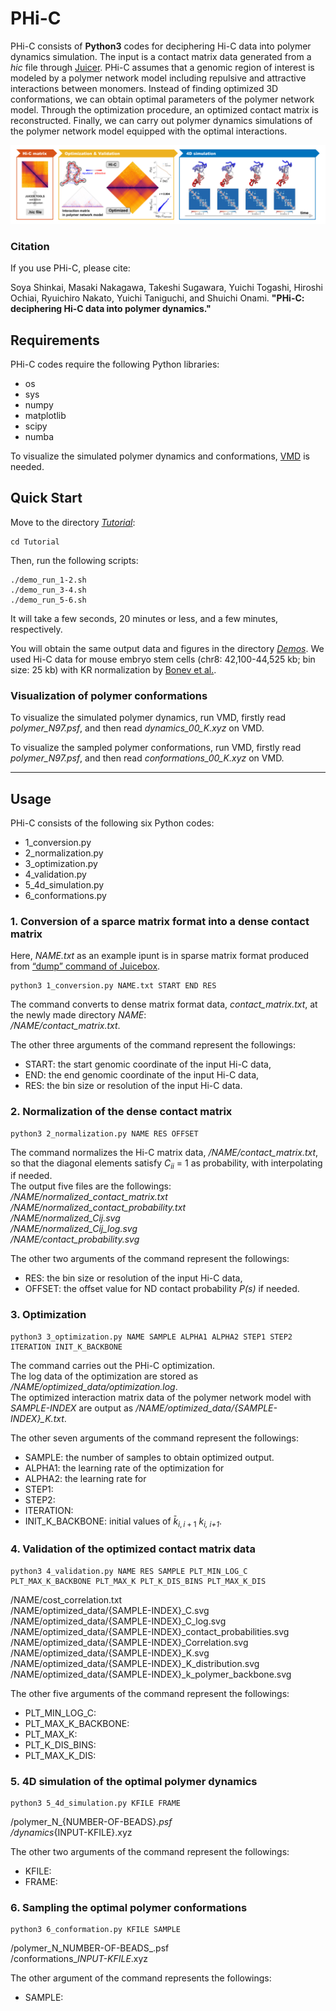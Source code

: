 # PHi-C

PHi-C consists of **Python3** codes for deciphering Hi-C data into polymer dynamics simulation.
The input is a contact matrix data generated from a _hic_ file through [Juicer](https://github.com/aidenlab/juicer).
PHi-C assumes that a genomic region of interest is modeled by a polymer network model including repulsive and attractive interactions between monomers.
Instead of finding optimized 3D conformations, we can obtain optimal parameters of the polymer network model.
Through the optimization procedure, an optimized contact matrix is reconstructed.
Finally, we can carry out polymer dynamics simulations of the polymer network model equipped with the optimal interactions.

![overview](/images/overview.png)

### Citation

If you use PHi-C, please cite:

Soya Shinkai, Masaki Nakagawa, Takeshi Sugawara, Yuichi Togashi, Hiroshi Ochiai,
Ryuichiro Nakato, Yuichi Taniguchi, and Shuichi Onami.
**"PHi-C: deciphering Hi-C data into polymer dynamics."**

## Requirements

PHi-C codes require the following Python libraries:

-   os
-   sys
-   numpy
-   matplotlib
-   scipy
-   numba

To visualize the simulated polymer dynamics and conformations, [VMD](https://www.ks.uiuc.edu/Research/vmd/) is needed.

## Quick Start

Move to the directory [_Tutorial_](/Tutorial):

    cd Tutorial

Then, run the following scripts:

    ./demo_run_1-2.sh
    ./demo_run_3-4.sh
    ./demo_run_5-6.sh

It will take a few seconds, 20 minutes or less, and a few minutes, respectively.

You will obtain the same output data and figures in the directory [_Demos_](/Demos).
We used Hi-C data for mouse embryo stem cells (chr8: 42,100-44,525 kb; bin size: 25 kb) with KR normalization by [Bonev et al.](https://doi.org/10.1016/j.cell.2017.09.043).

### Visualization of polymer conformations

To visualize the simulated polymer dynamics, run VMD, firstly read _polymer_N97.psf_, and then read _dynamics_00_K.xyz_ on VMD.

To visualize the sampled polymer conformations, run VMD, firstly read _polymer_N97.psf_, and then read _conformations_00_K.xyz_ on VMD.

* * *

## Usage

PHi-C consists of the following six Python codes:

-   1_conversion.py
-   2_normalization.py
-   3_optimization.py
-   4_validation.py
-   5_4d_simulation.py
-   6_conformations.py

### 1. Conversion of a sparce matrix format into a dense contact matrix

Here, _NAME.txt_ as an example ipunt is in sparse matrix format produced from [“dump” command of Juicebox](https://github.com/aidenlab/juicer/wiki/Data-Extraction).

    python3 1_conversion.py NAME.txt START END RES

The command converts to dense matrix format data, _contact_matrix.txt_, at the newly made directory _NAME_:  
_/NAME/contact_matrix.txt_.

The other three arguments of the command represent the followings:

-   START: the start genomic coordinate of the input Hi-C data,
-   END: the end genomic coordinate of the input Hi-C data,
-   RES: the bin size or resolution of the input Hi-C data.

### 2. Normalization of the dense contact matrix

    python3 2_normalization.py NAME RES OFFSET

The command normalizes the Hi-C matrix data, _/NAME/contact_matrix.txt_, so that the diagonal elements satisfy _C<sub>ii</sub>_ = 1 as probability, with interpolating if needed.  
The output five files are the followings:  
_/NAME/normalized_contact_matrix.txt_  
_/NAME/normalized_contact_probability.txt_  
_/NAME/normalized_Cij.svg_  
_/NAME/normalized_Cij_log.svg_  
_/NAME/contact_probability.svg_

The other two arguments of the command represent the followings:

-   RES: the bin size or resolution of the input Hi-C data,
-   OFFSET: the offset value for ND contact probability _P(s)_ if needed.

### 3. Optimization

    python3 3_optimization.py NAME SAMPLE ALPHA1 ALPHA2 STEP1 STEP2 ITERATION INIT_K_BACKBONE

The command carries out the PHi-C optimization.  
The log data of the optimization are stored as _/NAME/optimized_data/optimization.log_.  
The optimized interaction matrix data of the polymer network model with _SAMPLE-INDEX_ are output as
_/NAME/optimized_data/{SAMPLE-INDEX}\_K.txt_.

The other seven arguments of the command represent the followings:

-   SAMPLE: the number of samples to obtain optimized output.
-   ALPHA1: the learning rate of the optimization for
-   ALPHA2: the learning rate for
-   STEP1:
-   STEP2:
-   ITERATION:
-   INIT_K_BACKBONE: initial values of $\bar{k}_{i, i+1}$
_k<sub>i, i+1</sub>_.

### 4. Validation of the optimized contact matrix data

    python3 4_validation.py NAME RES SAMPLE PLT_MIN_LOG_C PLT_MAX_K_BACKBONE PLT_MAX_K PLT_K_DIS_BINS PLT_MAX_K_DIS

/NAME/cost_correlation.txt  
/NAME/optimized_data/{SAMPLE-INDEX}\_C.svg  
/NAME/optimized_data/{SAMPLE-INDEX}\_C_log.svg  
/NAME/optimized_data/{SAMPLE-INDEX}\_contact_probabilities.svg  
/NAME/optimized_data/{SAMPLE-INDEX}\_Correlation.svg  
/NAME/optimized_data/{SAMPLE-INDEX}\_K.svg  
/NAME/optimized_data/{SAMPLE-INDEX}\_K_distribution.svg  
/NAME/optimized_data/{SAMPLE-INDEX}\_k_polymer_backbone.svg

The other five arguments of the command represent the followings:

-   PLT_MIN_LOG_C:
-   PLT_MAX_K_BACKBONE:
-   PLT_MAX_K:
-   PLT_K_DIS_BINS:
-   PLT_MAX_K_DIS:

### 5. 4D simulation of the optimal polymer dynamics

    python3 5_4d_simulation.py KFILE FRAME

/polymer_N_{NUMBER-OF-BEADS}_.psf  
/dynamics_{INPUT-KFILE}.xyz

The other two arguments of the command represent the followings:

-   KFILE:
-   FRAME:

### 6. Sampling the optimal polymer conformations

    python3 6_conformation.py KFILE SAMPLE

/polymer_N_NUMBER-OF-BEADS_.psf  
/conformations\__INPUT-KFILE_.xyz

The other argument of the command represents the followings:

-   SAMPLE:
